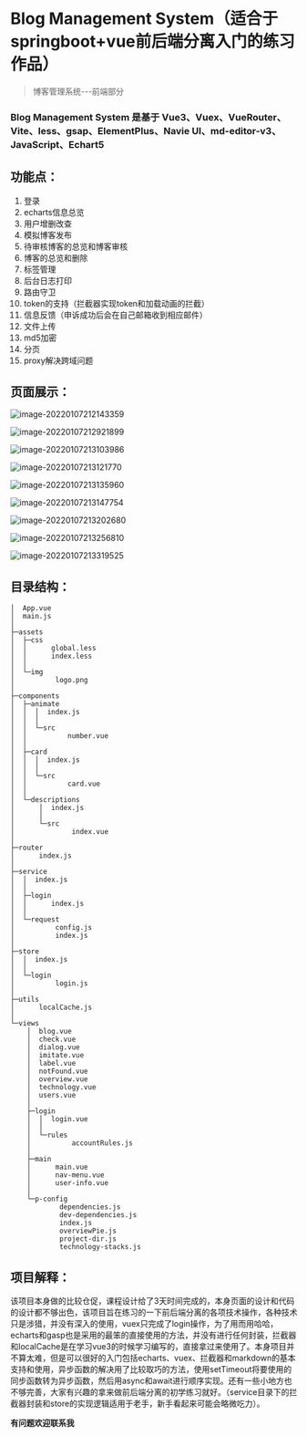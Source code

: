 # Blog Management System（适合于springboot+vue前后端分离入门的练习作品）

> 博客管理系统---前端部分

### Blog Management System 是基于 Vue3、Vuex、VueRouter、Vite、less、gsap、ElementPlus、Navie UI、md-editor-v3、JavaScript、Echart5

## 功能点：

1. 登录
2. echarts信息总览
3. 用户增删改查
4. 模拟博客发布
5. 待审核博客的总览和博客审核
6. 博客的总览和删除
7. 标签管理
8. 后台日志打印
9. 路由守卫
10. token的支持（拦截器实现token和加载动画的拦截）
11. 信息反馈（申诉成功后会在自己邮箱收到相应邮件）
12. 文件上传
13. md5加密
14. 分页
15. proxy解决跨域问题

## 页面展示：

![image-20220107212143359](http://mingxuan3569.oss-cn-beijing.aliyuncs.com/image/image-20220107212143359.png)

![image-20220107212921899](http://mingxuan3569.oss-cn-beijing.aliyuncs.com/image/image-20220107212921899.png)

![image-20220107213103986](http://mingxuan3569.oss-cn-beijing.aliyuncs.com/image/image-20220107213103986.png)

![image-20220107213121770](http://mingxuan3569.oss-cn-beijing.aliyuncs.com/image/image-20220107213121770.png)

![image-20220107213135960](http://mingxuan3569.oss-cn-beijing.aliyuncs.com/image/image-20220107213135960.png)

![image-20220107213147754](http://mingxuan3569.oss-cn-beijing.aliyuncs.com/image/image-20220107213147754.png)

![image-20220107213202680](http://mingxuan3569.oss-cn-beijing.aliyuncs.com/image/image-20220107213202680.png)

![image-20220107213256810](http://mingxuan3569.oss-cn-beijing.aliyuncs.com/image/image-20220107213247034.png)

![image-20220107213319525](http://mingxuan3569.oss-cn-beijing.aliyuncs.com/image/image-20220107213256810.png)

## 目录结构：

``` 
│  App.vue
│  main.js
│
├─assets
│  ├─css
│  │      global.less     
│  │      index.less      
│  │
│  └─img
│          logo.png       
│
├─components
│  ├─animate
│  │  │  index.js
│  │  │
│  │  └─src
│  │          number.vue  
│  │
│  ├─card
│  │  │  index.js
│  │  │
│  │  └─src
│  │          card.vue
│  │
│  └─descriptions
│      │  index.js
│      │
│      └─src
│              index.vue
│
├─router
│      index.js
│
├─service
│  │  index.js
│  │
│  ├─login
│  │      index.js
│  │
│  └─request
│          config.js
│          index.js
│
├─store
│  │  index.js
│  │
│  └─login
│          login.js
│
├─utils
│      localCache.js
│
└─views
    │  blog.vue
    │  check.vue
    │  dialog.vue
    │  imitate.vue
    │  label.vue
    │  notFound.vue
    │  overview.vue
    │  technology.vue
    │  users.vue
    │
    ├─login
    │  │  login.vue
    │  │
    │  └─rules
    │          accountRules.js
    │
    ├─main
    │      main.vue
    │      nav-menu.vue
    │      user-info.vue
    │
    └─p-config
            dependencies.js
            dev-dependencies.js
            index.js
            overviewPie.js
            project-dir.js
            technology-stacks.js
```



## 项目解释：

该项目本身做的比较仓促，课程设计给了3天时间完成的，本身页面的设计和代码的设计都不够出色，该项目旨在练习的一下前后端分离的各项技术操作，各种技术只是涉猎，并没有深入的使用，vuex只完成了login操作，为了用而用哈哈，echarts和gasp也是采用的最笨的直接使用的方法，并没有进行任何封装，拦截器和localCache是在学习vue3的时候学习编写的，直接拿过来使用了。本身项目并不算太难，但是可以很好的入门包括echarts、vuex、拦截器和markdown的基本支持和使用，异步函数的解决用了比较取巧的方法，使用setTimeout将要使用的同步函数转为异步函数，然后用async和await进行顺序实现。还有一些小地方也不够完善，大家有兴趣的拿来做前后端分离的初学练习就好。（service目录下的拦截器封装和store的实现逻辑适用于老手，新手看起来可能会略微吃力）。

**有问题欢迎联系我**

